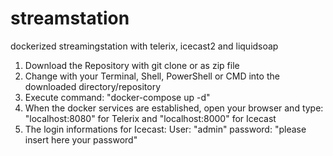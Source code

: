 # streamstation
dockerized streamingstation with telerix, icecast2 and liquidsoap

1. Download the Repository with git clone or as zip file
2. Change with your Terminal, Shell, PowerShell or CMD into the downloaded directory/repository
3. Execute command: "docker-compose up -d" 
4. When the docker services are established, open your browser and type: "localhost:8080" for Telerix and "localhost:8000" for Icecast
5. The login informations for Icecast: User: "admin" password: "please insert here your password"
